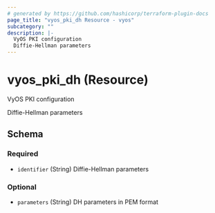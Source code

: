 ```yaml
---
# generated by https://github.com/hashicorp/terraform-plugin-docs
page_title: "vyos_pki_dh Resource - vyos"
subcategory: ""
description: |-
  VyOS PKI configuration
  Diffie-Hellman parameters
---
```


# vyos_pki_dh (Resource)

VyOS PKI configuration

Diffie-Hellman parameters



<!-- schema generated by tfplugindocs -->
## Schema

### Required

- `identifier` (String) Diffie-Hellman parameters

### Optional

- `parameters` (String) DH parameters in PEM format
